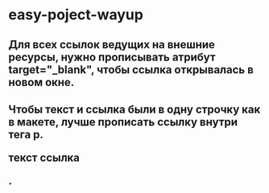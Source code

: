 # easy-poject-wayup
## Для всех ссылок ведущих на внешние ресурсы, нужно прописывать атрибут target="_blank", чтобы ссылка открывалась в новом окне.

## Чтобы текст и ссылка были в одну строчку как в макете, лучше прописать ссылку внутри тега p. <p> текст <a> ссылка </a> </p>.
